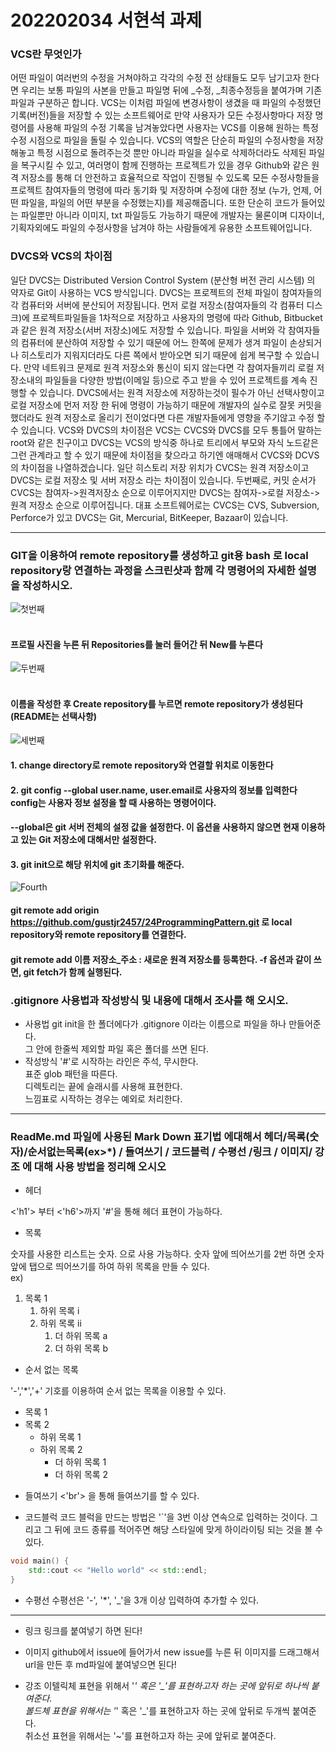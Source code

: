 # 202202034 서현석 과제

### VCS란 무엇인가
어떤 파일이 여러번의 수정을 거쳐야하고 각각의 수정 전 상태들도 모두 남기고자 한다면 우리는 보통 파일의 사본을 만들고 파일명 뒤에 _수정, _최종수정등을 붙여가며 기존파일과 구분하곤 합니다. VCS는 이처럼 파일에 변경사항이 생겼을 때 파일의 수정했던 기록(버전)들을 저장할 수 있는 소프트웨어로 만약 사용자가 모든 수정사항마다 저장 명령어를 사용해 파일의 수정 기록을 남겨놓았다면 사용자는 VCS를 이용해 원하는 특정 수정 시점으로 파일을 돌릴 수 있습니다. VCS의 역할은 단순히 파일의 수정사항을 저장해놓고 특정 시점으로 돌려주는것 뿐만 아니라 파일을 실수로 삭제하더라도 삭제된 파일을 복구시킬 수 있고, 여러명이 함께 진행하는 프로젝트가 있을 경우 Github와 같은 원격 저장소를 통해 더 안전하고 효율적으로 작업이 진행될 수 있도록 모든 수정사항들을 프로젝트 참여자들의 명령에 따라 동기화 및 저장하며 수정에 대한 정보 (누가, 언제, 어떤 파일을, 파일의 어떤 부분을 수정했는지)를 제공해줍니다. 또한 단순히 코드가 들어있는 파일뿐만 아니라 이미지, txt 파일등도 가능하기 때문에 개발자는 물론이며 디자이너, 기획자외에도 파일의 수정사항을 남겨야 하는 사람들에게 유용한 소프트웨어입니다.

### DVCS와 VCS의 차이점

일단 DVCS는 Distributed Version Control System (분산형 버전 관리 시스템) 의 약자로 Git이 사용하는 VCS 방식입니다. DVCS는 프로젝트의 전체 파일이 참여자들의 각 컴퓨터와 서버에 분산되어 저장됩니다. 먼저 로컬 저장소(참여자들의 각 컴퓨터 디스크)에 프로젝트파일들을 1차적으로 저장하고 사용자의 명령에 따라 Github, Bitbucket과 같은 원격 저장소(서버 저장소)에도 저장할 수 있습니다. 파일을 서버와 각 참여자들의 컴퓨터에 분산하여 저장할 수 있기 때문에 어느 한쪽에 문제가 생겨 파일이 손상되거나 히스토리가 지워지더라도 다른 쪽에서 받아오면 되기 때문에 쉽게 복구할 수 있습니다. 만약 네트워크 문제로 원격 저장소와 통신이 되지 않는다면 각 참여자들끼리 로컬 저장소내의 파일들을 다양한 방법(이메일 등)으로 주고 받을 수 있어 프로젝트를 계속 진행할 수 있습니다. DVCS에서는 원격 저장소에 저장하는것이 필수가 아닌 선택사항이고 로컬 저장소에 먼저 저장 한 뒤에 명령이 가능하기 때문에 개발자의 실수로 잘못 커밋을 했더라도 원격 저장소로 올리기 전이었다면 다른 개발자들에게 영향을 주기않고 수정 할 수 있습니다. VCS와 DVCS의 차이점은 VCS는 CVCS와 DVCS를 모두 통틀어 말하는 root와 같은 친구이고 DVCS는 VCS의 방식중 하나로 트리에서 부모와 자식 노드같은 그런 관계라고 할 수 있기 때문에 차이점을 찾으라고 하기엔 애매해서 CVCS와 DCVS의 차이점을 나열하겠습니다.
일단 히스토리 저장 위치가 CVCS는 원격 저장소이고 DVCS는 로컬 저장소 및 서버 저장소 라는 차이점이 있습니다.
두번째로, 커밋 순서가 CVCS는 참여자->원격저장소 순으로 이루어지지만 DVCS는 참여자->로컬 저장소->원격 저장소 순으로 이루어집니다.
대표 소프트웨어로는 CVCS는 CVS, Subversion, Perforce가 있고 DVCS는 Git, Mercurial, BitKeeper, Bazaar이 있습니다.

---
### GIT을 이용하여 remote repository를 생성하고 git용 bash 로 local repository랑 연결하는 과정을 스크린샷과 함께 각 명령어의 자세한 설명을 작성하시오. 
![첫번째](https://github.com/gustjr2457/24ProgrammingPattern/assets/127166744/9554a7d8-5bd7-4363-96fb-9adc12c8856c)
#### <br>프로필 사진을 누른 뒤 Repositories를 눌러 들어간 뒤 New를 누른다
![두번째](https://github.com/gustjr2457/24ProgrammingPattern/assets/127166744/100db6b6-8b9f-46e5-b391-3a6dc8e600a2)
#### <br>이름을 작성한 후 Create repository를 누르면 remote repository가 생성된다 (README는 선택사항)
![세번째](https://github.com/gustjr2457/24ProgrammingPattern/assets/127166744/bd9e626f-c2e9-4287-8c1e-c623b9a7f941)
#### 1. change directory로 remote repository와 연결할 위치로 이동한다<br>
#### 2. git config --global user.name, user.email로 사용자의 정보를 입력한다 config는 사용자 정보 설정을 할 때 사용하는 명령어이다.<br>
#### --global은 git 서버 전체의 설정 값을 설정한다. 이 옵션을 사용하지 않으면 현재 이용하고 있는 Git 저장소에 대해서만 설정한다.
#### 3. git init으로 해당 위치에 git 초기화를 해준다.
![Fourth](https://github.com/gustjr2457/24ProgrammingPattern/assets/127166744/cfac86ad-b7a6-4362-aa3d-c878e497d4c6)
#### git remote add origin https://github.com/gustjr2457/24ProgrammingPattern.git 로 local repository와 remote repository를 연결한다. 
#### git remote add 이름 저장소_주소 : 새로운 원격 저장소를 등록한다. -f 옵션과 같이 쓰면, git fetch가 함께 실행된다.

###  .gitignore 사용법과 작성방식 및 내용에 대해서 조사를 해 오시오.
- 사용법
git init을 한 폴더에다가 .gitignore 이라는 이름으로 파일을 하나 만들어준다.<br>그 안에 한줄씩 제외할 파일 혹은 폴더를 쓰면 된다.
- 작성방식
'#'로 시작하는 라인은 주석, 무시한다.<br>표준 glob 패턴을 따른다.<br>디렉토리는 끝에 슬래시를 사용해 표현한다.<br>느낌표로 시작하는 경우는 예외로 처리한다.


---
### ReadMe.md 파일에 사용된 Mark Down 표기법 에대해서 헤더/목록(숫자)/순서없는목록(ex>*) / 들여쓰기 / 코드블럭 / 수평선 /링크 / 이미지/ 강조 에 대해 사용 방법을 정리해 오시오

* 헤더

<'h1'> 부터 <'h6'>까지 '#'을 통해 헤더 표현이 가능하다.

* 목록

숫자를 사용한 리스트는 숫자. 으로 사용 가능하다. 숫자 앞에 띄어쓰기를 2번 하면 숫자 앞에 탭으로 띄어쓰기를 하여 하위 목록을 만들 수 있다.<br>
ex)
1. 목록 1
    1. 하위 목록 i
    2. 하위 목록 ii
        1. 더 하위 목록 a
        2. 더 하위 목록 b

* 순서 없는 목록

'-','*','+' 기호를 이용하여 순서 없는 목록을 이용할 수 있다.

- 목록 1
- 목록 2
    - 하위 목록 1
    - 하위 목록 2
        - 더 하위 목록 1
        - 더 하위 목록 2

* 들여쓰기
<'br'> 을 통해 들여쓰기를 할 수 있다.

* 코드블럭
코드 블럭을 만드는 방법은 '`'을 3번 이상 연속으로 입력하는 것이다.
그리고 그 뒤에 코드 종류를 적어주면 해당  스타일에 맞게 하이라이팅 되는 것을 볼 수 있다.
```C++
void main() {
    std::cout << "Hello world" << std::endl;
}
```

* 수평선
수평선은 '-', '*', '_'을 3개 이상 입력하여 추가할 수 있다.

---

* 링크
링크를 붙여넣기 하면 된다!

* 이미지
github에서 issue에 들어가서 new issue를 누른 뒤 이미지를 드래그해서 url을 만든 후 md파일에 붙여넣으면 된다!

* 강조
이텔릭체 표현을 위해서 '*' 혹은 '_'를 표현하고자 하는 곳에 앞뒤로 하나씩 붙여준다.<br>
볼드체 표현을 위해서는 '*' 혹은 '_'를 표현하고자 하는 곳에 앞뒤로 두개씩 붙여준다.<br>
취소선 표현을 위해서는 '~'를 표현하고자 하는 곳에 앞뒤로 붙여준다.
